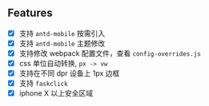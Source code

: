 ## Features

- [x] 支持 `antd-mobile` 按需引入
- [x] 支持 `antd-mobile` 主题修改
- [x] 支持修改 webpack 配置文件，查看 `config-overrides.js`
- [x] css 单位自动转换, `px -> vw`
- [x] 支持在不同 dpr 设备上 1px 边框
- [x] 支持 `faskclick`
- [x] iphone X 以上安全区域
